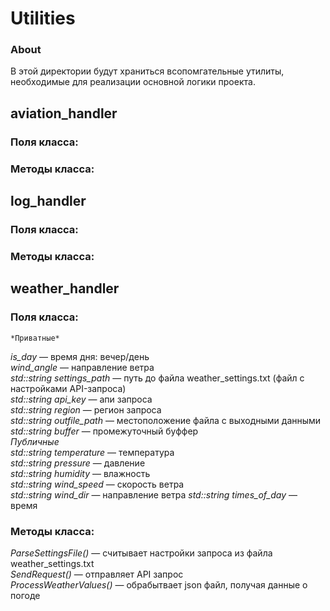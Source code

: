 # Utilities

### About
В этой директории будут храниться всопомгательные утилиты, необходимые для реализации основной логики проекта.

## aviation_handler
### Поля класса:

### Методы класса:

## log_handler
### Поля класса:

### Методы класса:

## weather_handler
### Поля класса:
    *Приватные*  
*is_day* — время дня: вечер/день\
*wind_angle* — направление ветра\
*std::string settings_path* — путь до файла weather_settings.txt (файл с настройками API-запроса)\
*std::string api_key* — апи запроса\
*std::string region* — регион запроса\
*std::string outfile_path* — местоположение файла с выходными данными\
*std::string buffer* — промежуточный буффер\
    *Публичные*  
*std::string temperature* — температура\
*std::string pressure* — давление\
*std::string humidity* — влажность  
*std::string wind_speed* — скорость ветра\
*std::string wind_dir* — направление ветра
*std::string times_of_day* — время
### Методы класса:
*ParseSettingsFile()* — считывает настройки запроса из файла weather_settings.txt\
*SendRequest()* — отправляет API запрос\
*ProcessWeatherValues()* — обрабытвает json файл, получая данные о погоде

